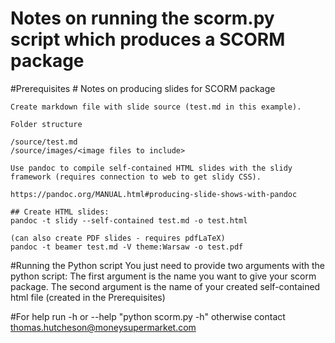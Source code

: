 # Notes on running the scorm.py script which produces a SCORM package

#Prerequisites
    # Notes on producing slides for SCORM package

    Create markdown file with slide source (test.md in this example).

    Folder structure

    /source/test.md
    /source/images/<image files to include>

    Use pandoc to compile self-contained HTML slides with the slidy framework (requires connection to web to get slidy CSS). 

    https://pandoc.org/MANUAL.html#producing-slide-shows-with-pandoc

    ## Create HTML slides:
    pandoc -t slidy --self-contained test.md -o test.html

    (can also create PDF slides - requires pdfLaTeX)
    pandoc -t beamer test.md -V theme:Warsaw -o test.pdf

#Running the Python script
    You just need to provide two arguments with the python script:
    The first argument is the name you want to give your scorm package.
    The second argument is the name of your created self-contained html file (created in the Prerequisites)

#For help run -h or --help "python scorm.py -h" otherwise contact thomas.hutcheson@moneysupermarket.com
